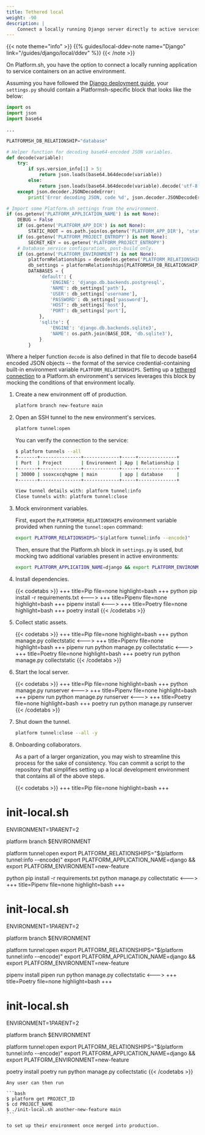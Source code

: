 ```yaml
---
title: Tethered local
weight: -90
description: |
    Connect a locally running Django server directly to active services on a Platform.sh environment.
---
```


{{< note theme="info" >}}
{{% guides/local-ddev-note name="Django" link="/guides/django/local/ddev" %}}
{{< /note >}}

On Platform.sh, you have the option to connect a locally running application to service containers on an active environment. 

Assuming you have followed the [Django deployment guide](/guides/django/deploy), your `settings.py` should contain a Platformsh-specific block that looks like the below:

```py {location="settings.py"}
import os
import json
import base64

...

PLATFORMSH_DB_RELATIONSHIP="database"

# Helper function for decoding base64-encoded JSON variables.
def decode(variable):
    try:
        if sys.version_info[1] > 5:
            return json.loads(base64.b64decode(variable))
        else:
            return json.loads(base64.b64decode(variable).decode('utf-8'))
    except json.decoder.JSONDecodeError:
        print('Error decoding JSON, code %d', json.decoder.JSONDecodeError)

# Import some Platform.sh settings from the environment.
if (os.getenv('PLATFORM_APPLICATION_NAME') is not None):
    DEBUG = False
    if (os.getenv('PLATFORM_APP_DIR') is not None):
        STATIC_ROOT = os.path.join(os.getenv('PLATFORM_APP_DIR'), 'static')
    if (os.getenv('PLATFORM_PROJECT_ENTROPY') is not None):
        SECRET_KEY = os.getenv('PLATFORM_PROJECT_ENTROPY')
    # Database service configuration, post-build only.
    if (os.getenv('PLATFORM_ENVIRONMENT') is not None):
        platformRelationships = decode(os.getenv('PLATFORM_RELATIONSHIPS'))
        db_settings = platformRelationships[PLATFORMSH_DB_RELATIONSHIP][0]
        DATABASES = {
            'default': {
                'ENGINE': 'django.db.backends.postgresql',
                'NAME': db_settings['path'],
                'USER': db_settings['username'],
                'PASSWORD': db_settings['password'],
                'HOST': db_settings['host'],
                'PORT': db_settings['port'],
            },
            'sqlite': {
                'ENGINE': 'django.db.backends.sqlite3',
                'NAME': os.path.join(BASE_DIR, 'db.sqlite3'),
            }
        }
```

Where a helper function `decode` is also defined in that file to decode base64 encoded JSON objects -- the format of the service credential-containing built-in environment variable `PLATFORM_RELATIONSHIPS`.
Setting up a [tethered connection](/development/local/tethered) to a Platform.sh environment's services leverages this block by mocking the conditions of that environment locally. 

1. Create a new environment off of production.

    ```bash
    platform branch new-feature main
    ```

2. Open an SSH tunnel to the new environment's services.

    ```bash
    platform tunnel:open
    ```

    You can verify the connection to the service:

    ```bash
    $ platform tunnels --all
    +-------+---------------+-------------+-----+--------------+
    | Port  | Project       | Environment | App | Relationship |
    +-------+---------------+-------------+-----+--------------+
    | 30000 | ssoxcxcqhqgme | main        | app | database     |
    +-------+---------------+-------------+-----+--------------+

    View tunnel details with: platform tunnel:info
    Close tunnels with: platform tunnel:close
    ```

3. Mock environment variables.

    First, export the `PLATFORMSH_RELATIONSHIPS` environment variable provided when running the `tunnel:open` command:

    ```bash
    export PLATFORM_RELATIONSHIPS="$(platform tunnel:info --encode)"
    ```

    Then, ensure that the Platform.sh block in `settings.py` is used, but mocking two additional variables present in active environments:

    ```bash
    export PLATFORM_APPLICATION_NAME=django && export PLATFORM_ENVIRONMENT=new-feature
    ```

4. Install dependencies.

    {{< codetabs >}}
+++
title=Pip
file=none
highlight=bash
+++
python pip install -r requirements.txt
<--->
+++
title=Pipenv
file=none
highlight=bash
+++
pipenv install
<--->
+++
title=Poetry
file=none
highlight=bash
+++
poetry install
    {{< /codetabs >}}

5. Collect static assets.

    {{< codetabs >}}
+++
title=Pip
file=none
highlight=bash
+++
python manage.py collectstatic
<--->
+++
title=Pipenv
file=none
highlight=bash
+++
pipenv run python manage.py collectstatic
<--->
+++
title=Poetry
file=none
highlight=bash
+++
poetry run python manage.py collectstatic 
    {{< /codetabs >}}

6. Start the local server.

    {{< codetabs >}}
+++
title=Pip
file=none
highlight=bash
+++
python manage.py runserver
<--->
+++
title=Pipenv
file=none
highlight=bash
+++
pipenv run python manage.py runserver
<--->
+++
title=Poetry
file=none
highlight=bash
+++
poetry run python manage.py runserver
    {{< /codetabs >}}

7. Shut down the tunnel.

    ```bash
    platform tunnel:close --all -y
    ```

8. Onboarding collaborators.

    As a part of a larger organization, you may wish to streamline this process for the sake of consistency. 
    You can commit a script to the repository that simplifies setting up a local development environment that contains all of the above steps. 

    {{< codetabs >}}
+++
title=Pip
file=none
highlight=bash
+++
# init-local.sh

ENVIRONMENT=$1
PARENT=$2

platform branch $ENVIRONMENT

platform tunnel:open
export PLATFORM_RELATIONSHIPS="$(platform tunnel:info --encode)"
export PLATFORM_APPLICATION_NAME=django && export PLATFORM_ENVIRONMENT=new-feature

python pip install -r requirements.txt
python manage.py collectstatic
<--->
+++
title=Pipenv
file=none
highlight=bash
+++
# init-local.sh

ENVIRONMENT=$1
PARENT=$2

platform branch $ENVIRONMENT

platform tunnel:open
export PLATFORM_RELATIONSHIPS="$(platform tunnel:info --encode)"
export PLATFORM_APPLICATION_NAME=django && export PLATFORM_ENVIRONMENT=new-feature

pipenv install
pipen run python manage.py collectstatic
<--->
+++
title=Poetry
file=none
highlight=bash
+++
# init-local.sh

ENVIRONMENT=$1
PARENT=$2

platform branch $ENVIRONMENT

platform tunnel:open
export PLATFORM_RELATIONSHIPS="$(platform tunnel:info --encode)"
export PLATFORM_APPLICATION_NAME=django && export PLATFORM_ENVIRONMENT=new-feature

poetry install
poetry run python manage.py collectstatic
    {{< /codetabs >}}

    Any user can then run

    ```bash
    $ platform get PROJECT_ID
    $ cd PROJECT_NAME
    $ ./init-local.sh another-new-feature main
    ```

    to set up their environment once merged into production.
